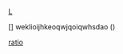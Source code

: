 [L](https://en.wikipedia.org/wiki/Danny_DeVito)

[] weklioijhkeoqwjqoiqwhsdao ()

[ratio](https://knowyourmeme.com/memes/the-ratio-ratioed)